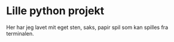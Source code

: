 # Lille python projekt

Her har jeg lavet mit eget sten, saks, papir spil som kan spilles fra terminalen.
